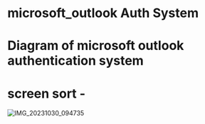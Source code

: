 # microsoft_outlook Auth System
# Diagram of microsoft outlook authentication system
# screen sort -
![IMG_20231030_094735](https://github.com/sachiweb/microsoft_outlook/assets/102918669/0d83da76-adc3-4638-bb6d-6869a7be46a0)

